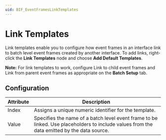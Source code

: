 ```yaml
---
uid: BIF_EventFramesLinkTemplates
---
```


# Link Templates

Link templates enable you to configure how event frames in an interface link to batch level event frames created by another interface. To add links, right-click the **Link Templates** node and choose **Add Default Templates**.

**Note:** For link templates to work, configure Link to child event frames and Link from parent event frames as appropriate on the **Batch Setup** tab.

## Configuration

| Attribute | Description |
| --------- | ----------- |
| Index | Assigns a unique numeric identifier for the template. |
| Value | Specifies the name of a batch level event frame to be linked. Use placeholders to include values from the data emitted by the data source. |
